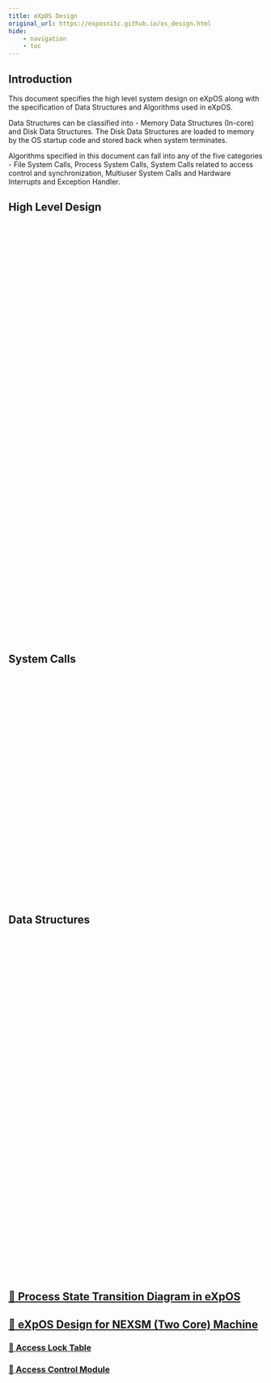 ```yaml
---
title: eXpOS Design
original_url: https://exposnitc.github.io/os_design.html
hide: 
    - navigation
    - toc
---
```


## Introduction
This document specifies the high level system design on eXpOS along with the specification of Data Structures and Algorithms used in eXpOS.

Data Structures can be classified into - Memory Data Structures (In-core) and Disk Data Structures. The Disk Data Structures are loaded to memory by the OS startup code and stored back when system terminates.

Algorithms specified in this document can fall into any of the five categories - File System Calls, Process System Calls, System Calls related to access control and synchronization, Multiuser System Calls and Hardware Interrupts and Exception Handler.

## High Level Design

<div style="background: url(http://exposnitc.github.io/img/os-design/os_design_detailed.png); height: 819px; width: 1206px" ;="">
<a target="_blank" href="../os-design/misc/#swapper" style="position: absolute; height: 62px; width: 120px; margin-top: 10px; margin-left: 260px"></a>
<a target="_blank" href="../os-spec/shell-spec/" style="position: absolute; height: 62px; width: 100px; margin-top: 10px; margin-left: 410px"></a>
<a target="_blank" href="../os-spec/shell-spec/" style="position: absolute; height: 62px; width: 100px; margin-top: 10px; margin-left: 540px"></a>
<a target="_blank" href="../os-design/misc/#idle" style="position: absolute; height: 62px; width: 120px; margin-top: 90px; margin-left: 20px"></a>
<a target="_blank" href="../os-design/misc/#login" style="position: absolute; height: 62px; width: 200px; margin-top: 90px; margin-left: 180px"></a>
<a target="_blank" href="../os-design/misc/#shell" style="position: absolute; height: 62px; width: 220px; margin-top: 90px; margin-left: 420px"></a>
<a target="_blank" href="../os-design/exe-handler/" style="position: absolute; height: 60px; width: 80px; margin-top: 230px; margin-left: 750px"></a>
<a target="_blank" href="../os-design/timer/" style="position: absolute; height: 60px; width: 80px; margin-top: 230px; margin-left: 830px"></a>
<a target="_blank" href="../os-design/disk-interrupt/" style="position: absolute; height: 60px; width: 80px; margin-top: 230px; margin-left: 910px"></a>
<a target="_blank" href="../os-design/term-handler/" style="position: absolute; height: 60px; width: 80px; margin-top: 230px; margin-left: 990px"></a>
<a target="_blank" href="../modules/module-03/" style="position: absolute; height: 60px; width: 200px; margin-top: 378px; margin-left: 140px"></a>
<a target="_blank" href="../modules/module-01/" style="position: absolute; height: 60px; width: 200px; margin-top: 378px; margin-left: 380px"></a>
<a target="_blank" href="../modules/module-02/" style="position: absolute; height: 60px; width: 200px; margin-top: 378px; margin-left: 620px"></a>
<a target="_blank" href="../modules/module-06/" style="position: absolute; height: 60px; width: 200px; margin-top: 378px; margin-left: 860px"></a>
<a target="_blank" href="../modules/module-04/" style="position: absolute; height: 60px; width: 440px; margin-top: 470px; margin-left: 140px"></a>
<a target="_blank" href="../modules/module-05/" style="position: absolute; height: 60px; width: 440px; margin-top: 470px; margin-left: 620px"></a>
<a target="_blank" href="../modules/module-00/" style="position: absolute; height: 68px; width: 760px; margin-top: 580px; margin-left: 100px"></a>
<a target="_blank" href="../modules/module-00/" style="position: absolute; height: 260px; width: 60px; margin-top: 380px; margin-left: 40px"></a>
<a target="_blank" href="../modules/module-07/" style="position: absolute; height: 68px; width: 170px; margin-top: 580px; margin-left: 890px"></a>
<a target="_blank" href="../arch-spec/machine-organization/#BootROM" style="position: absolute; height: 68px; width: 120px; margin-top: 730px; margin-left: 790px"></a>
<a target="_blank" href="../os-design/misc/#os_startup" style="position: absolute; height: 68px; width: 120px; margin-top: 730px; margin-left: 950px"></a>
</div>

## System Calls

<div style="background: url(https://exposnitc.github.io/img/os-design/SystemCalls.png); height: 442px; width: 1032px" ;="">
<a target="_blank" href="../os-design/shutdown/" style="position: absolute; height: 60px; width: 190px; margin-top: 52px; margin-left: 20px"></a>
<a target="_blank" href="../os-design/create/" style="position: absolute; height: 30px; width: 150px; margin-top: 110px; margin-left: 240px"></a>
<a target="_blank" href="../os-design/delete/" style="position: absolute; height: 33px; width: 150px; margin-top: 150px; margin-left: 240px"></a>
<a target="_blank" href="../os-design/open/" style="position: absolute; height: 30px; width: 150px; margin-top: 190px; margin-left: 240px"></a>
<a target="_blank" href="../os-design/close/" style="position: absolute; height: 30px; width: 150px; margin-top: 230px; margin-left: 240px"></a>
<a target="_blank" href="../os-design/read/" style="position: absolute; height: 30px; width: 150px; margin-top: 270px; margin-left: 240px"></a>
<a target="_blank" href="../os-design/write/" style="position: absolute; height: 30px; width: 150px; margin-top: 312px; margin-left: 240px"></a>
<a target="_blank" href="../os-design/seek/" style="position: absolute; height: 30px; width: 150px; margin-top: 350px; margin-left: 240px"></a>
<a target="_blank" href="../os-design/fork/" style="position: absolute; height: 30px; width: 150px; margin-top: 113px; margin-left: 440px"></a>
<a target="_blank" href="../os-design/exec/" style="position: absolute; height: 33px; width: 150px; margin-top: 150px; margin-left: 440px"></a>
<a target="_blank" href="../os-design/exit/" style="position: absolute; height: 30px; width: 150px; margin-top: 190px; margin-left: 440px"></a>
<a target="_blank" href="../os-design/proc-misc/#getpid" style="position: absolute; height: 30px; width: 150px; margin-top: 230px; margin-left: 440px"></a>
<a target="_blank" href="../os-design/proc-misc/#getppid" style="position: absolute; height: 30px; width: 150px; margin-top: 270px; margin-left: 440px"></a>
<a target="_blank" href="../os-design/synchronization-algos/#wait" style="position: absolute; height: 30px; width: 150px; margin-top: 113px; margin-left: 640px"></a>
<a target="_blank" href="../os-design/synchronization-algos/#signal" style="position: absolute; height: 33px; width: 150px; margin-top: 150px; margin-left: 640px"></a>
<a target="_blank" href="../os-design/semaphore-algos/#semget" style="position: absolute; height: 30px; width: 150px; margin-top: 190px; margin-left: 640px"></a>
<a target="_blank" href="../os-design/semaphore-algos/#semrelease" style="position: absolute; height: 30px; width: 150px; margin-top: 230px; margin-left: 640px"></a>
<a target="_blank" href="../os-design/semaphore-algos/#semlock" style="position: absolute; height: 30px; width: 150px; margin-top: 270px; margin-left: 640px"></a>
<a target="_blank" href="../os-design/semaphore-algos/#semunlock" style="position: absolute; height: 30px; width: 150px; margin-top: 315px; margin-left: 640px"></a>
<a target="_blank" href="../os-design/multiusersyscalls/#newusr" style="position: absolute; height: 30px; width: 150px; margin-top: 113px; margin-left: 840px"></a>
<a target="_blank" href="../os-design/multiusersyscalls/#remusr" style="position: absolute; height: 33px; width: 150px; margin-top: 150px; margin-left: 840px"></a>
<a target="_blank" href="../os-design/multiusersyscalls/#setpwd" style="position: absolute; height: 30px; width: 150px; margin-top: 190px; margin-left: 840px"></a>
<a target="_blank" href="../os-design/multiusersyscalls/#getuid" style="position: absolute; height: 30px; width: 150px; margin-top: 230px; margin-left: 840px"></a>
<a target="_blank" href="../os-design/multiusersyscalls/#getuname" style="position: absolute; height: 30px; width: 150px; margin-top: 270px; margin-left: 840px"></a>
<a target="_blank" href="../os-design/multiusersyscalls/#login" style="position: absolute; height: 30px; width: 150px; margin-top: 312px; margin-left: 840px"></a>
<a target="_blank" href="../os-design/multiusersyscalls/#logout" style="position: absolute; height: 30px; width: 150px; margin-top: 350px; margin-left: 840px"></a>
</div>

## Data Structures

<div style="background: url(http://exposnitc.github.io/img/os-design/DataStructures_new.png); height: 671px; width: 671px; margin-bottom:30px" ;="">
<a target="_blank" href="../os-design/disk-ds/#inode-table" style="position: absolute; height: 30px; width: 150px; margin-top: 83px; margin-left: 50px"></a>
<a target="_blank" href="../os-design/disk-ds/#disk-free-list" style="position: absolute; height: 30px; width: 150px; margin-top: 123px; margin-left: 50px"></a>
<a target="_blank" href="../os-design/disk-ds/#root-file" style="position: absolute; height: 32px; width: 150px; margin-top: 168px; margin-left: 50px"></a>
<a target="_blank" href="../os-design/disk-ds/#user-table" style="position: absolute; height: 32px; width: 150px; margin-top: 208px; margin-left: 50px"></a>
<a target="_blank" href="../os-design/process-table/" style="position: absolute; height: 32px; width: 290px; margin-top: 113px; margin-left: 310px"></a>
<a target="_blank" href="../os-design/process-table/#user_area" style="position: absolute; height: 32px; width: 290px; margin-top: 233px; margin-left: 310px"></a>
<a target="_blank" href="../os-design/mem-ds/#open-file-table" style="position: absolute; height: 32px; width: 290px; margin-top: 325px; margin-left: 310px"></a>
<a target="_blank" href="../os-design/mem-ds/#file-inode-status-table" style="position: absolute; height: 32px; width: 290px; margin-top: 365px; margin-left: 310px"></a>
<a target="_blank" href="../os-design/mem-ds/#semaphore-table" style="position: absolute; height: 32px; width: 290px; margin-top: 405px; margin-left: 310px"></a>
<a target="_blank" href="../os-design/mem-ds/#disk-status-table" style="position: absolute; height: 32px; width: 290px; margin-top: 445px; margin-left: 310px"></a>
<a target="_blank" href="../os-design/mem-ds/#system-status-table" style="position: absolute; height: 30px; width: 290px; margin-top: 485px; margin-left: 310px"></a>
<a target="_blank" href="../os-design/mem-ds/#terminal-status-table" style="position: absolute; height: 30px; width: 290px; margin-top: 525px; margin-left: 310px"></a>
<a target="_blank" href="../os-design/mem-ds/#memory-free-list" style="position: absolute; height: 30px; width: 290px; margin-top: 562px; margin-left: 310px"></a>
<a target="_blank" href="../os-design/mem-ds/#buffer-table" style="position: absolute; height: 30px; width: 290px; margin-top: 602px; margin-left: 310px"></a>
<a target="_blank" href="../os-design/process-table/#per_page_table" style="position: absolute; height: 32px; width: 135px; margin-top: 155px; margin-left: 310px"></a>
<a target="_blank" href="../os-design/process-table/#disk_map_table" style="position: absolute; height: 32px; width: 137px; margin-top: 155px; margin-left: 460px"></a>
<a target="_blank" href="../os-design/process-table/#per_process_table" style="position: absolute; height: 32px; width: 135px; margin-top: 195px; margin-left: 310px"></a>
<a target="_blank" href="../os-design/process-table/#kernel_stack" style="position: absolute; height: 32px; width: 137px; margin-top: 195px; margin-left: 460px"></a>
</div>


## [:link: Process State Transition Diagram in eXpOS](./state-diag.md)
## [:link: eXpOS Design for NEXSM (Two Core) Machine](./nexpos.md)
### [:link: Access Lock Table](./mem-ds.md)
### [:link: Access Control Module](../modules/module-08.md)